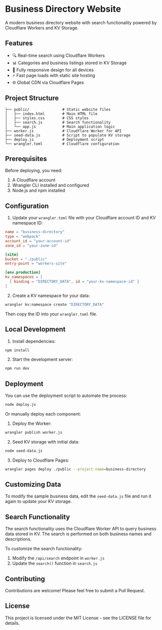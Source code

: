 # Business Directory Website

A modern business directory website with search functionality powered by Cloudflare Workers and KV Storage.

## Features

- 🔍 Real-time search using Cloudflare Workers
- 📊 Categories and business listings stored in KV Storage
- 📱 Fully responsive design for all devices
- ⚡ Fast page loads with static site hosting
- 🌐 Global CDN via Cloudflare Pages

## Project Structure

```
├── public/               # Static website files
│   ├── index.html        # Main HTML file
│   ├── styles.css        # CSS styles
│   ├── search.js         # Search functionality
│   └── app.js            # Main application logic
├── worker.js             # Cloudflare Worker for API
├── seed-data.js          # Script to populate KV storage
├── deploy.js             # Deployment script
└── wrangler.toml         # Cloudflare configuration
```

## Prerequisites

Before deploying, you need:

1. A Cloudflare account
2. Wrangler CLI installed and configured
3. Node.js and npm installed

## Configuration

1. Update your `wrangler.toml` file with your Cloudflare account ID and KV namespace ID:

```toml
name = "business-directory"
type = "webpack"
account_id = "your-account-id"
zone_id = "your-zone-id"

[site]
bucket = "./public"
entry-point = "workers-site"

[env.production]
kv_namespaces = [
  { binding = "DIRECTORY_DATA", id = "your-kv-namespace-id" }
]
```

2. Create a KV namespace for your data:

```bash
wrangler kv:namespace create "DIRECTORY_DATA"
```

Then copy the ID into your `wrangler.toml` file.

## Local Development

1. Install dependencies:

```bash
npm install
```

2. Start the development server:

```bash
npm run dev
```

## Deployment

You can use the deployment script to automate the process:

```bash
node deploy.js
```

Or manually deploy each component:

1. Deploy the Worker:

```bash
wrangler publish worker.js
```

2. Seed KV storage with initial data:

```bash
node seed-data.js
```

3. Deploy to Cloudflare Pages:

```bash
wrangler pages deploy ./public --project-name=business-directory
```

## Customizing Data

To modify the sample business data, edit the `seed-data.js` file and run it again to update your KV storage.

## Search Functionality

The search functionality uses the Cloudflare Worker API to query business data stored in KV. The search is performed on both business names and descriptions.

To customize the search functionality:

1. Modify the `/api/search` endpoint in `worker.js`
2. Update the `search()` function in `search.js`

## Contributing

Contributions are welcome! Please feel free to submit a Pull Request.

## License

This project is licensed under the MIT License - see the LICENSE file for details. 